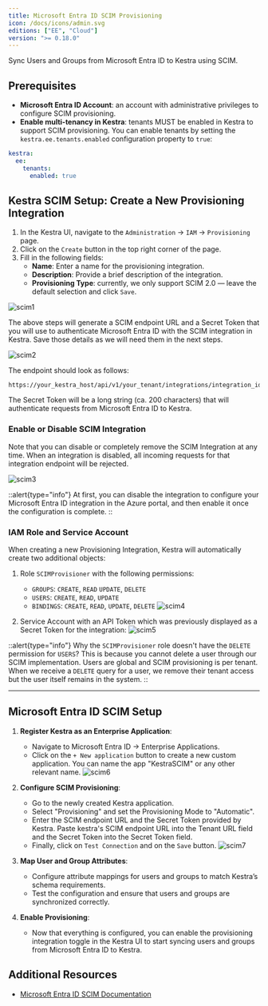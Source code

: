 ```yaml
---
title: Microsoft Entra ID SCIM Provisioning
icon: /docs/icons/admin.svg
editions: ["EE", "Cloud"]
version: ">= 0.18.0"
---
```


Sync Users and Groups from Microsoft Entra ID to Kestra using SCIM.

## Prerequisites

- **Microsoft Entra ID Account**: an account with administrative privileges to configure SCIM provisioning.
- **Enable multi-tenancy in Kestra**: tenants MUST be enabled in Kestra to support SCIM provisioning. You can enable tenants by setting the `kestra.ee.tenants.enabled` configuration property to `true`:

```yaml
kestra:
  ee:
    tenants:
      enabled: true
```

## Kestra SCIM Setup: Create a New Provisioning Integration

1. In the Kestra UI, navigate to the `Administration` → `IAM` → `Provisioning` page.
2. Click on the `Create` button in the top right corner of the page.
3. Fill in the following fields:
   - **Name**: Enter a name for the provisioning integration.
   - **Description**: Provide a brief description of the integration.
   - **Provisioning Type**: currently, we only support SCIM 2.0 — leave the default selection and click `Save`.

![scim1](/docs/enterprise/scim1.png)

The above steps will generate a SCIM endpoint URL and a Secret Token that you will use to authenticate Microsoft Entra ID with the SCIM integration in Kestra. Save those details as we will need them in the next steps.

![scim2](/docs/enterprise/scim2.png)

The endpoint should look as follows:

```
https://your_kestra_host/api/v1/your_tenant/integrations/integration_id/scim/v2
```

The Secret Token will be a long string (ca. 200 characters) that will authenticate requests from Microsoft Entra ID to Kestra.

### Enable or Disable SCIM Integration

Note that you can disable or completely remove the SCIM Integration at any time. When an integration is disabled, all incoming requests for that integration endpoint will be rejected.

![scim3](/docs/enterprise/scim3.png)


::alert{type="info"}
At first, you can disable the integration to configure your Microsoft Entra ID integration in the Azure portal, and then enable it once the configuration is complete.
::

### IAM Role and Service Account

When creating a new Provisioning Integration, Kestra will automatically create two additional objects:

1. Role `SCIMProvisioner` with the following permissions:
   - `GROUPS`: `CREATE`, `READ` `UPDATE`, `DELETE`
   - `USERS`: `CREATE`, `READ`, `UPDATE`
   - `BINDINGS`: `CREATE`, `READ`, `UPDATE`, `DELETE`
  ![scim4](/docs/enterprise/scim4.png)

2. Service Account with an API Token which was previously displayed as a Secret Token for the integration:
  ![scim5](/docs/enterprise/scim5.png)

::alert{type="info"}
Why the `SCIMProvisioner` role doesn't have the `DELETE` permission for `USERS`? This is because you cannot delete a user through our SCIM implementation. Users are global and SCIM provisioning is per tenant. When we receive a `DELETE` query for a user, we remove their tenant access but the user itself remains in the system.
::

---

## Microsoft Entra ID SCIM Setup

1. **Register Kestra as an Enterprise Application**:
   - Navigate to Microsoft Entra ID → Enterprise Applications.
   - Click on the `+ New application` button to create a new custom application. You can name the app "KestraSCIM" or any other relevant name.
  ![scim6](/docs/enterprise/scim6.png)

2. **Configure SCIM Provisioning**:
   - Go to the newly created Kestra application.
   - Select "Provisioning" and set the Provisioning Mode to "Automatic".
   - Enter the SCIM endpoint URL and the Secret Token provided by Kestra. Paste kestra's SCIM endpoint URL into the Tenant URL field and the Secret Token into the Secret Token field.
   - Finally, click on `Test Connection` and on the `Save` button.
  ![scim7](/docs/enterprise/scim7.png)

3. **Map User and Group Attributes**:
   - Configure attribute mappings for users and groups to match Kestra’s schema requirements.
   - Test the configuration and ensure that users and groups are synchronized correctly.

4. **Enable Provisioning**:
   - Now that everything is configured, you can enable the provisioning integration toggle in the Kestra UI to start syncing users and groups from Microsoft Entra ID to Kestra.

## Additional Resources

- [Microsoft Entra ID SCIM Documentation](https://docs.microsoft.com/en-us/azure/active-directory/app-provisioning/)
